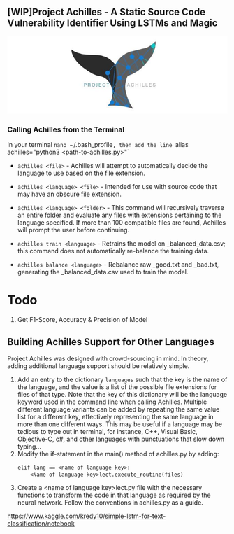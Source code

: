 ## [WIP]Project Achilles - A Static Source Code Vulnerability Identifier Using LSTMs and Magic
![Achilles](assets/logo.jpg)

### Calling Achilles from the Terminal
In your terminal `nano `~/.bash_profile`, then add the line `alias achilles="python3 <path-to-achilles.py>"`
* `achilles <file>` - Achilles will attempt to automatically decide the language to use based on the file extension. 

* `achilles <language> <file>` - Intended for use with source code that may have an obscure file extension.

* `achilles <language> <folder>` - This command will recursively traverse an entire folder and evaluate any files
 with extensions pertaining to the language specified. If more than 100 compatible files are found, Achilles will 
 prompt the user before continuing.

* `achilles train <language>` - Retrains the model on <language>_balanced_data.csv; this command does not automatically
 re-balance the training data.

* `achilles balance <language>` - Rebalance raw <language>_good.txt and <language>_bad.txt, generating the
 <language>_balanced_data.csv used to train the model.

# Todo
1. Get F1-Score, Accuracy & Precision of Model


## Building Achilles Support for Other Languages
Project Achilles was designed with crowd-sourcing in mind.
In theory, adding additional language support should be relatively simple.
1. Add an entry to the dictionary `languages` such that the key is the name of
the language, and the value is a list of the possible file extensions for files
of that type. Note that the key of this dictionary will be the language keyword 
used in the command line when calling Achilles. Multiple different language 
variants can be added by repeating the same value list for a different key,
effectively representing the same language in more than one different ways.
This may be useful if a language may be tedious to type out in terminal, for instance,
C++, Visual Basic, Objective-C, c#, and other languages with punctuations that slow
down typing... 
1. Modify the if-statement in the main() method of achilles.py by adding:
    ```
    elif lang == <name of language key>:
        <Name of language key>lect.execute_routine(files)
    ```
1. Create a &lt;name of language key&gt;lect.py file with the necessary functions
to transform the code in that language as required by the neural network.
Follow the conventions in achilles.py as a guide.

https://www.kaggle.com/kredy10/simple-lstm-for-text-classification/notebook